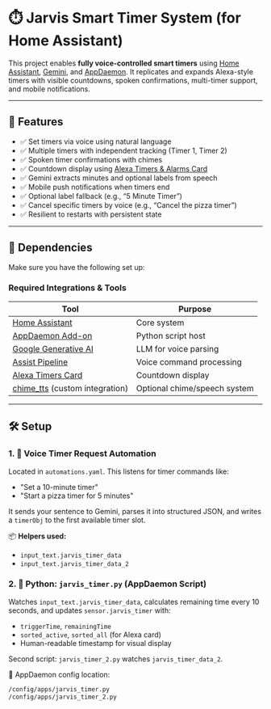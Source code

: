 # ⏱️ Jarvis Smart Timer System (for Home Assistant)

This project enables **fully voice-controlled smart timers** using [Home Assistant](https://www.home-assistant.io/), [Gemini](https://ai.google.dev/), and [AppDaemon](https://appdaemon.readthedocs.io/en/latest/). It replicates and expands Alexa-style timers with visible countdowns, spoken confirmations, multi-timer support, and mobile notifications.

---

## 🚀 Features

- ✅ Set timers via voice using natural language
- ✅ Multiple timers with independent tracking (Timer 1, Timer 2)
- ✅ Spoken timer confirmations with chimes
- ✅ Countdown display using [Alexa Timers & Alarms Card](https://github.com/Kethlak/card-alexa-alarms-timers)
- ✅ Gemini extracts minutes and optional labels from speech
- ✅ Mobile push notifications when timers end
- ✅ Optional label fallback (e.g., “5 Minute Timer”)
- ✅ Cancel specific timers by voice (e.g., “Cancel the pizza timer”)
- ✅ Resilient to restarts with persistent state

---

## 🧩 Dependencies

Make sure you have the following set up:

### Required Integrations & Tools

| Tool | Purpose |
|------|---------|
| [Home Assistant](https://www.home-assistant.io/) | Core system |
| [AppDaemon Add-on](https://github.com/hassio-addons/addon-appdaemon) | Python script host |
| [Google Generative AI](https://ai.google.dev/) | LLM for voice parsing |
| [Assist Pipeline](https://www.home-assistant.io/docs/assist/) | Voice command processing |
| [Alexa Timers Card](https://github.com/Kethlak/card-alexa-alarms-timers) | Countdown display |
| [chime_tts](https://github.com/kalkih/chime-tts) (custom integration) | Optional chime/speech system |

---

## 🛠️ Setup

### 1. 🧠 Voice Timer Request Automation

Located in `automations.yaml`. This listens for timer commands like:

- "Set a 10-minute timer"
- "Start a pizza timer for 5 minutes"

It sends your sentence to Gemini, parses it into structured JSON, and writes a `timerObj` to the first available timer slot.

📦 **Helpers used:**
- `input_text.jarvis_timer_data`
- `input_text.jarvis_timer_data_2`

### 2. 🧠 Python: `jarvis_timer.py` (AppDaemon Script)

Watches `input_text.jarvis_timer_data`, calculates remaining time every 10 seconds, and updates `sensor.jarvis_timer` with:

- `triggerTime`, `remainingTime`
- `sorted_active`, `sorted_all` (for Alexa card)
- Human-readable timestamp for visual display

Second script: `jarvis_timer_2.py` watches `jarvis_timer_data_2`.

📁 AppDaemon config location:
```bash
/config/apps/jarvis_timer.py
/config/apps/jarvis_timer_2.py
